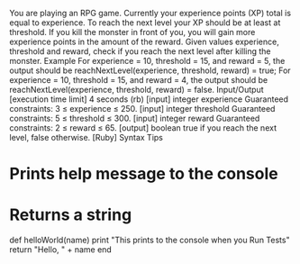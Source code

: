 You are playing an RPG game. Currently your experience points (XP) total is equal to experience. To reach the next level your XP should be at least at threshold. If you kill the monster in front of you, you will gain more experience points in the amount of the reward.
Given values experience, threshold and reward, check if you reach the next level after killing the monster.
Example
For experience = 10, threshold = 15, and reward = 5, the output should be
reachNextLevel(experience, threshold, reward) = true;
For experience = 10, threshold = 15, and reward = 4, the output should be
reachNextLevel(experience, threshold, reward) = false.
Input/Output
[execution time limit] 4 seconds (rb)
[input] integer experience
Guaranteed constraints:
3 ≤ experience ≤ 250.
[input] integer threshold
Guaranteed constraints:
5 ≤ threshold ≤ 300.
[input] integer reward
Guaranteed constraints:
2 ≤ reward ≤ 65.
[output] boolean
true if you reach the next level, false otherwise.
[Ruby] Syntax Tips
# Prints help message to the console
# Returns a string
def helloWorld(name)
    print "This prints to the console when you Run Tests"
    return "Hello, " + name
end
